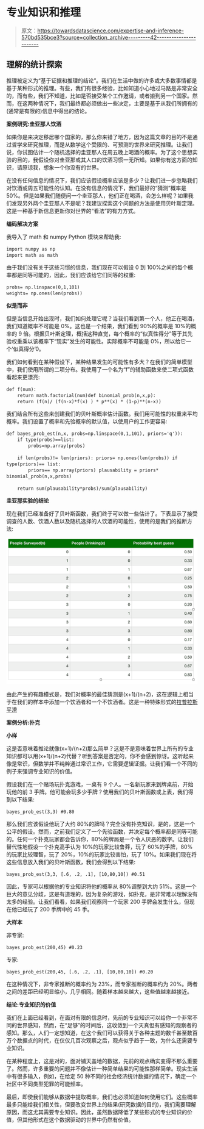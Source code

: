 # 专业知识和推理

> 原文：<https://towardsdatascience.com/expertise-and-inference-570bd535bce3?source=collection_archive---------42----------------------->

## 理解的统计探索

推理被定义为“基于证据和推理的结论”。我们在生活中做的许多或大多数事情都是基于某种形式的推理。有些，我们有很多经验，比如知道小心地过马路是非常安全的，而有些，我们不知道，比如是否接受某个工作邀请，或者搬到另一个国家。然而，在这两种情况下，我们最终都必须做出一些决定，主要是基于从我们所拥有的(通常是有限的)信息中得出的结论。

**案例研究:圭亚那人饮酒**

如果你是来决定移居哪个国家的，那么你来错了地方，因为这篇文章的目的不是通过哲学来研究推理，而是从数学这个受限的、可预测的世界来研究推理。让我们说，你试图估计一个随机选择的圭亚那人在周五晚上喝酒的概率。为了这个思想实验的目的，我假设你对圭亚那或其人口的饮酒习惯一无所知。如果你有这方面的知识，请原谅我，想象一个你没有的世界。

在没有任何信息的情况下，我们应该假设概率应该是多少？让我们进一步忽略我们对饮酒或周五可能性的认知。在没有信息的情况下，我们最好的“猜测”概率是 50%。但是如果我们随便问一个圭亚那人，他们正在喝酒，会怎么样呢？如果我们发现另外两个圭亚那人不是呢？我建议探索这个问题的方法是使用贝叶斯定理。这是一种基于新信息更新你对世界的“看法”的有力方式。

**编码解决方案**

我导入了 math 和 numpy Python 模块来帮助我:

```
import numpy as np
import math as math
```

由于我们没有关于这些习惯的信息，我们现在可以假设 0 到 100%之间的每个概率都是同等可能的，因此，我们应该给它们同等的权重:

```
probs= np.linspace(0,1,101)
weights= np.ones(len(probs))
```

**似是而非**

但是当信息开始出现时，我们如何处理它呢？当我们看到第一个人，他正在喝酒，我们知道概率不可能是 0%。这也是一个结果，我们看到 90%的概率是 10%的概率的 9 倍。根据贝叶斯定理，概括这种直觉，每个概率的“似真性得分”等于其先验权重乘以该概率下“现实”发生的可能性。实际概率不可能是 0%，所以给它一个‘似真得分’0。

我们如何看到在某种假设下，某种结果发生的可能性有多大？在我们的简单模型中，我们使用所谓的二项分布。我使用了一个名为“f”的辅助函数来使二项式函数看起来更漂亮:

```
def f(num):
    return math.factorial(num)def binomial_prob(n,x,p):
    return (f(n)/ (f(n-x)*f(x) ) * p**(x) * (1-p)**(n-x))
```

我们结合所有这些来创建我们的贝叶斯概率估计函数。我们用可能性的权重来平均概率。我们设置了概率和先验概率的默认值，以使用户的工作更容易:

```
def bayes_prob_est(n,x, probs=np.linspace(0,1,101), priors='q')):
    if type(probs)==list:
        probs=np.array(probs)

    if len(probs)!= len(priors): priors= np.ones(len(probs)) if type(priors)== list:
        priors== np.array(priors) plausability = priors* binomial_prob(n,x,probs)

    return sum(plausability*probs)/sum(plausability)
```

**圭亚那实验的结论**

现在我们已经准备好了贝叶斯函数，我们终于可以做一些估计了。下表显示了接受调查的人数、饮酒人数以及随机选择的人饮酒的可能性，使用的是我们的推断方法:

![](img/7f2ad462cdd9b6cf4af0b1188abbc9c2.png)

由此产生的有趣模式是，我们对概率的最佳猜测是(x+1)/(n+2)，这在逻辑上相当于在我们的样本中添加一个饮酒者和一个不饮酒者。这是一种特殊形式的[拉普拉斯平滑](https://en.wikipedia.org/wiki/Additive_smoothing)

**案例分析:扑克**

**小样**

这是否意味着推论就像(x+1)/(n+2)那么简单？这是不是意味着世界上所有的专业知识都可以用(x+1)/(n+2)代替？听到答案是否定的，你不会感到惊讶。这听起来像是常识，但数学并不纯粹通过常识工作，它需要逻辑证据。让我们看一个不同的例子来强调专业知识的价值。

假设我们在一个赌场玩扑克游戏，一桌有 9 个人。一名新玩家来到牌桌前，开始玩他的前 3 手牌。他可能会玩多少手牌？使用我们的贝叶斯函数或上表，我们得到以下结果:

```
bayes_prob_est(3,3) #0.80
```

那么我们应该假设他玩了大约 80%的牌吗？完全没有扑克知识，是的，这是一个公平的假设。然而，之前我们定义了一个先验函数，并决定每个概率都是同等可能的。任何一个扑克玩家都会告诉你，80%的牌局是一个令人厌恶的数字。让我们替代性地假设一个扑克高手认为 10%的玩家比较鲁莽，玩了 60%的手牌，80%的玩家比较理智，玩了 20%，10%的玩家比较害怕，玩了 10%。如果我们现在将这些信息放入我们的贝叶斯函数，我们会得到以下结果:

```
bayes_prob_est(3,3, [.6, .2, .1], [10,80,10]) #0.51
```

因此，专家可以根据他的专业知识将他的概率从 80%调整到大约 51%。这是一个巨大的意见分歧，这是有道理的，因为复杂的游戏，如扑克，是非常难以理解没有太多的经验。让我们看看，如果我们观察同一个玩家 200 手牌会发生什么，但现在他已经玩了 200 手牌中的 45 手。

**大样本**

非专家:

```
bayes_prob_est(200,45) #0.23
```

专家:

```
bayes_prob_est(200,45, [.6, .2, .1], [10,80,10]) #0.20
```

在这种情况下，非专家推断的概率约为 23%，而专家推断的概率约为 20%。两者之间的差距已经明显缩小，几乎相同。随着样本越来越大，这些值越来越接近。

**结论:专业知识的价值**

我们在上面已经看到，在面对有限的信息时，先前的专业知识可以给你一个非常不同的世界感知，然而，在“足够”的时间后，这收敛到一个天真但有感知的观察者的感知。那么，人们一定想知道，在这个我们可以获得关于各种主题的数千甚至数百万个数据点的时代，在仅仅几百次观察之后，观点似乎趋于一致，为什么还需要专业知识。

在某种程度上，这是对的，面对铺天盖地的数据，先前的观点确实变得不那么重要了。然而，许多重要的问题并不像估计一种简单结果的可能性那样简单。现实生活中有很多输入，例如，在给定 50 种不同的社会经济统计数据的情况下，确定一个社区中不同类型犯罪的可能频率。

最后，即使我们能够从数据中提取概率，我们也必须知道如何使用它们。这些概率最多只能给我们相关性，但要改变世界上的结果(研究数据的目的)，我们需要理解原因，而这尤其需要专业知识。因此，虽然数据降低了某些形式的专业知识的价值，但其他形式在这个数据驱动的世界中仍然有价值。